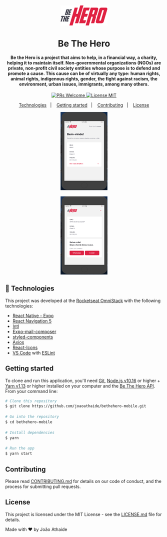 <h1 align="center">
<br>
  <img src="src/assets/logo@3x.png" alt="GoBarber" width="150">
<br>
<br>
Be The Hero
</h1>

<h4 align="center">Be the Hero is a project that aims to help, in a financial way, a charity, helping it to maintain itself. Non-governmental organizations (NGOs) are private, non-profit civil society entities whose purpose is to defend and promote a cause. This cause can be of virtually any type: human rights, animal rights, indigenous rights, gender, the fight against racism, the environment, urban issues, immigrants, among many others.</h4>

<p align="center">
  <a href="http://makeapullrequest.com">
    <img src="https://img.shields.io/badge/PRs-welcome-brightgreen.svg?style=flat-square" alt="PRs Welcome">
  </a>
  <a href="https://opensource.org/licenses/MIT">
    <img src="https://img.shields.io/badge/license-MIT-blue.svg?style=flat-square" alt="License MIT">
  </a>
</p>

<p align="center">
  <a href="#rocket-technologies">Technologies</a>&nbsp;&nbsp;&nbsp;|&nbsp;&nbsp;&nbsp;
  <a href="#getting-started">Getting started</a>&nbsp;&nbsp;&nbsp;|&nbsp;&nbsp;&nbsp;
  <a href="#contributing">Contributing</a>&nbsp;&nbsp;&nbsp;|&nbsp;&nbsp;&nbsp;
  <a href="#license">License</a>
</p>

<p align="center">
  <img src="images/index.png" height="250"
 width="150" alt="index">
  <br>
  <br>
  <img src="images/incidente.png" height="250"
 width="150" alt="incident">
  <br>
</p>

## :rocket: Technologies

This project was developed at the [Rocketseat OmniStack]() with the following technologies:

-   [React Native - Expo](https://docs.expo.io/versions/latest/)
-   [React Navigation 5](https://reactnavigation.org/)
-   [Intl]()
-   [Expo-mail-composer](https://www.npmjs.com/package/expo-mail-composer)
-   [styled-components](https://www.styled-components.com/)
-   [Axios](https://github.com/axios/axios)
-   [React-Icons](http://react-icons.github.io/react-icons/)
-   [VS Code](https://code.visualstudio.com) with [ESLint](https://marketplace.visualstudio.com/items?itemName=dbaeumer.vscode-eslint)

## Getting started

To clone and run this application, you'll need [Git](https://git-scm.com), [Node.js v10.16](https://nodejs.org/en/) or higher + [Yarn v1.13](https://yarnpkg.com/) or higher installed on your computer and the [Be The Hero API](https://github.com/joaoathaide/bethehero-api-server). From your command line:

```bash
# Clone this repository
$ git clone https://github.com/joaoathaide/bethehero-mobile.git

# Go into the repository
$ cd bethehero-mobile

# Install dependencies
$ yarn

# Run the app
$ yarn start
```

## Contributing

Please read [CONTRIBUTING.md](CONTRIBUTING.md) for details on our code of conduct, and the process for submitting pull requests.

## License

This project is licensed under the MIT License - see the [LICENSE.md](LICENSE.md) file for details.

Made with ♥ by João Athaide
